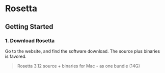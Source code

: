 # Rosetta
## Getting Started
### 1. Download Rosetta
Go to the website, and find the software download. The source plus binaries is favored.
>Rosetta 3.12 source + binaries for Mac - as one bundle (14G)
